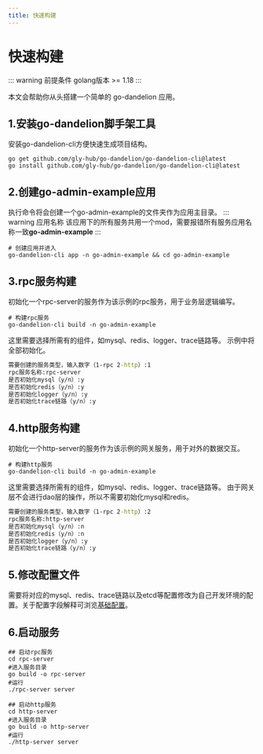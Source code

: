 ```yaml
---
title: 快速构建
---
```

# 快速构建

::: warning 前提条件
golang版本 >= 1.18
:::

本文会帮助你从头搭建一个简单的 go-dandelion 应用。

## 1.安装go-dandelion脚手架工具

安装go-dandelion-cli方便快速生成项目结构。

```shell
go get github.com/gly-hub/go-dandelion/go-dandelion-cli@latest
go install github.com/gly-hub/go-dandelion/go-dandelion-cli@latest
```

## 2.创建go-admin-example应用
执行命令将会创建一个go-admin-example的文件夹作为应用主目录。
::: warning 应用名称
该应用下的所有服务共用一个mod，需要报错所有服务应用名称一致**go-admin-example**
:::
```shell
# 创建应用并进入
go-dandelion-cli app -n go-admin-example && cd go-admin-example
```
## 3.rpc服务构建
初始化一个rpc-server的服务作为该示例的rpc服务，用于业务层逻辑编写。
```shell
# 构建rpc服务
go-dandelion-cli build -n go-admin-example
```
这里需要选择所需有的组件，如mysql、redis、logger、trace链路等。 示例中将全部初始化。
```cmd
需要创建的服务类型，输入数字（1-rpc 2-http）:1
rpc服务名称:rpc-server
是否初始化mysql（y/n）:y
是否初始化redis（y/n）:y
是否初始化logger（y/n）:y
是否初始化trace链路（y/n）:y
```
## 4.http服务构建
初始化一个http-server的服务作为该示例的网关服务，用于对外的数据交互。
```shell
# 构建http服务
go-dandelion-cli build -n go-admin-example
```
这里需要选择所需有的组件，如mysql、redis、logger、trace链路等。 由于网关层不会进行dao层的操作，所以不需要初始化mysql和redis。
```cmd
需要创建的服务类型，输入数字（1-rpc 2-http）:2
rpc服务名称:http-server
是否初始化mysql（y/n）:n
是否初始化redis（y/n）:n
是否初始化logger（y/n）:y
是否初始化trace链路（y/n）:y
```
## 5.修改配置文件
需要将对应的mysql、redis、trace链路以及etcd等配置修改为自己开发环境的配置。关于配置字段解释可浏览[基础配置](/guide/baseconfig)。 

## 6.启动服务
```shell
## 启动rpc服务
cd rpc-server
#进入服务目录
go build -o rpc-server
#运行
./rpc-server server
```
```shell
## 启动http服务
cd http-server
#进入服务目录
go build -o http-server
#运行
./http-server server
```

